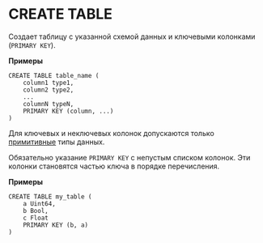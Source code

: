# CREATE TABLE

Создает таблицу с указанной схемой данных и ключевыми колонками (`PRIMARY KEY`).

**Примеры**

``` yql
CREATE TABLE table_name (
    column1 type1,
    column2 type2,
    ...
    columnN typeN,
    PRIMARY KEY (column, ...)
)
```

Для ключевых и неключевых колонок допускаются только [примитивные](../types/primitive.md) типы данных.

Обязательно указание `PRIMARY KEY` с непустым списком колонок. Эти колонки становятся частью ключа в порядке перечисления.

**Примеры**

``` yql
CREATE TABLE my_table (
    a Uint64,
    b Bool,
    c Float
    PRIMARY KEY (b, a)
)
```
